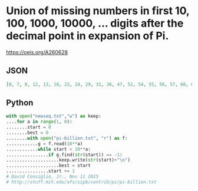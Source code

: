 # Union of missing numbers in first 10, 100, 1000, 10000, \.\.\. digits after the decimal point in expansion of Pi\.
https://oeis.org/A260628
## JSON
```JSON
[0, 7, 8, 12, 13, 18, 22, 24, 29, 31, 36, 47, 52, 54, 55, 56, 57, 60, 61, 63, 66, 68, 72, 73, 76, 77, 85, 87, 90, 91, 96, 103, 106, 107, 108, 114, 123, 124, 125, 126, 131, 135, 140, 143, 144, 149, 150, 154, 156, 157, 158, 161, 162, 163, 166, 167, 168, 175, 180]
```
## Python
```Python
with open("newseq.txt","w") as keep:
....for a in range(1, 8):
........start = 0
........best = 0
........with open("pi-billion.txt", "r") as f:
............g = f.read(10**a)
............while start < 10**a:
................if g.find(str(start)) == -1:
....................keep.write(str(start)+"\n")
....................best = start
................start += 1
# David Consiglio, Jr., Nov 11 2015
# http://stuff.mit.edu/afs/sipb/contrib/pi/pi-billion.txt
```
